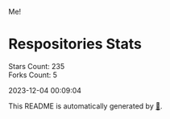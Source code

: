 Me!

# Respositories Stats
Stars Count: 235  
Forks Count: 5

2023-12-04 00:09:04  

This README is automatically generated by [🐰](https://github.com/rnitta/rnitta).
